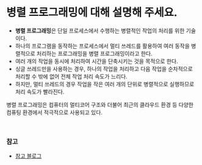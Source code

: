 # 병렬 프로그래밍에 대해 설명해 주세요.

- **병렬 프로그래밍**은 단일 프로세스에서 수행하는 병렬적인 작업의 처리를 위한 기술이다.
- 하나의 프로그램을 동작하는 프로세스에서 멀티 쓰레드를 활용하여 여러 동작을 병렬적으로 처리하는 프로그래밍을 병렬 프로그래밍이라고 한다.
- 여러 개의 작업을 동시에 처리하여 시간을 단축시키는 것을 목적으로 한다.
- 싱글 쓰레드만을 사용하는 경우, 하나의 작업을 처리하고 다음 작업을 순차적으로 처리할 수 밖에 없어 전체 작업 처리 속도가 느리다.
- 하지만, 멀티 쓰레드의 경우 작업을 작은 여러 개의 단위로 병렬적으로 실행하므로 처리 속도가 빨라진다.

병렬 프로그래밍은 컴퓨터의 멀티코어 구조와 더불어 최근의 클라우드 환경 등 다양한 컴퓨팅 환경에서 적극적으로 사용되고 있다.

<br>

### 참고 
- [참고 블로그](https://dev-jn.tistory.com/188)